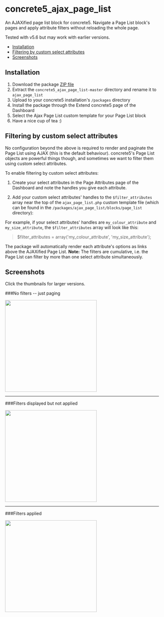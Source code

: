 concrete5_ajax_page_list
========================

An AJAXified page list block for concrete5. Navigate a Page List block's pages and apply attribute filters without reloading the whole page.

Tested with v5.6 but may work with earlier versions.

* [Installation](#installation)
* [Filtering by custom select attributes](#filtering-by-custom-select-attributes)
* [Screenshots](#screenshots)


Installation
------------

1. Download the package [ZIP file](https://github.com/melat0nin/concrete5_ajax_page_list/archive/master.zip) 
2. Extract the `concrete5_ajax_page_list-master` directory and rename it to `ajax_page_list`
3. Upload to your concrete5 installation's `/packages` directory
4. Install the package through the Extend concrete5 page of the Dashboard
5. Select the Ajax Page List custom template for your Page List block
6. Have a nice cup of tea :)


Filtering by custom select attributes
-------------------------------------

No configuration beyond the above is required to render and paginate the Page List using AJAX (this is the default behaviour). concrete5's Page List objects are powerful things though, and sometimes we want to filter them using custom select attributes.

To enable filtering by custom select attributes:

1. Create your select attributes in the Page Attributes page of the Dashboard and note the handles you give each attribute. 

2. Add your custom select attributes' handles to the `$filter_attributes` array near the top of the `ajax_page_list.php` custom template file (which can be found in the `/packages/ajax_page_list/blocks/page_list` directory):
    
  For example, if your select attributes' handles are `my_colour_attribute` and `my_size_attribute`, the `$filter_attributes` array will look like this:
  
  > $filter_attributes = array('my_colour_attribute', 'my_size_attribute');

  The package will automatically render each attribute's options as links above the AJAXified Page List. 
  **Note:** The filters are cumulative, i.e. the Page List can filter by more than one select attribute simultaneously.
  
  
Screenshots
-----------

Click the thumbnails for larger versions.

###No filters -- just paging

  <img src="https://googledrive.com/host/0B3Ekginw8kODUnEzc0Y1TkIzSms/no-filters.png" width="300" />

***

###Filters displayed but not applied

  <img src="https://googledrive.com/host/0B3Ekginw8kODUnEzc0Y1TkIzSms/filters.png" width="300" />

***

###Filters applied

  <img src="https://googledrive.com/host/0B3Ekginw8kODUnEzc0Y1TkIzSms/filters-applied.png" width="300" />
